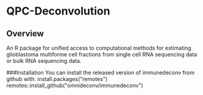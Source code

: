 # QPC-Deconvolution   
## Overview

An R package for unified access to computational methods for estimating glioblastoma multiforme cell fractions from single cell RNA sequencing data or bulk RNA sequencing data.

###Installation
You can install the released version of immunedeconv from github with:
install.packages("remotes")
remotes::install_github("omnideconv/immunedeconv")
